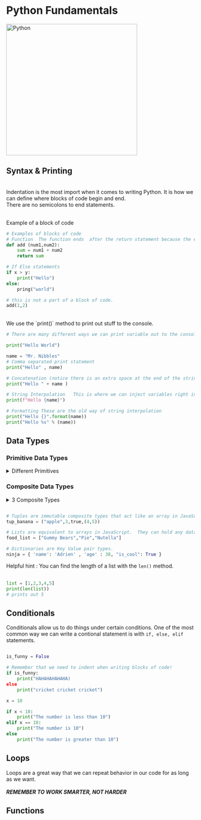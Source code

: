 # Python Fundamentals

<img src="https://github.com/adion81/python_lectures/blob/master/assets/python.png" alt="Python" width="350px" > 


## Syntax & Printing
<br>
Indentation is the most import when it comes to writing Python.  It is how we can define where blocks of code begin and end.<br>
There are no semicolons to end statements.<br>
<br>

Example of a block of code
```py
# Examples of blocks of code
# Function  The function ends  after the return statement because the endentation stops on that line.
def add (num1,num2):
    sum = num1 + num2
    return sum

# If Else statements
if x > y:
    print("Hello")
else:
    pring("world")

# this is not a part of a block of code.
add(1,2)
```
<br>
We use the `print()` method to print out stuff to the console.


```py
# There are many different ways we can print variable out to the console.

print("Hello World")

name = "Mr. Nibbles"
# Comma separated print statement
print("Hello" , name)

# Concatenation (notice there is an extra space at the end of the string)
print("Hello " + name )

# String Interpolation   This is where we can inject variables right into the string.
print(f"Hello {name}")

# Formatting These are the old way of string interpolation
print("Hello {}".format(name))
print("Hello %s" % (name))
```

## Data Types

### Primitive Data Types

<details>
    <summary>Different Primitives</summary>
    <ol>
        <li>Boolean</li>
        <li>Number</li>
        <li>Floats</li>
        <li>String</li>
    </ol>

    ```py

    # Boolean is a binary type that is either True or False.
    is_Cool = True

    # Numbers can sometimes be called integers.
    num = 10

    # Floats are numbers with decimal places.
    pi = 3.14

    # Strings are a series of alphanumeric characters.
    name = "Benny Bob"

    ```
</details>


### Composite Data Types

<details>
    <summary>3 Composite Types</summary>
    <ol>
        <li>Tuples</li>
        <li>Lists</li>
        <li>Dictionaries</li>
    </ol>

</details>

```py

# Tuples are immutable composite types that act like an array in JavaScript.  But you can't reassign the values.
tup_banana = ("apple",3,true,(4,5))

# Lists are equivalent to arrays in JavaScript.  They can hold any data type you want.
food_list = ["Gummy Bears","Pie","Nutella"]

# Dictionaries are Key Value pair types.
ninja = { 'name': 'Adrien' , 'age' : 38, "is_cool": True }

```

Helpful hint : You can find the length of a list with the `len()` method.<br>
<br>

```py
list = [1,2,3,4,5]
print(len(list))
# prints out 5

```

## Conditionals

Conditionals allow us to do things under certain conditions.  One of the most common way we can write a contional statement is with  `if, else, elif` statements.

```py

is_funny = False

# Remember that we need to indent when writing blocks of code!
if is_funny:
    print("HAHAHAHAHAHA)
else
    print("cricket cricket cricket")

x = 10

if x < 10:
    print("The number is less than 10")
elif x == 10:
    print("The number is 10")
else
    print("The number is greater than 10")

```

## Loops

Loops are a great way that we can repeat behavior in our code for as long as we want.<br>
<br>
***REMEMBER TO WORK SMARTER, NOT HARDER***
<br>





## Functions

